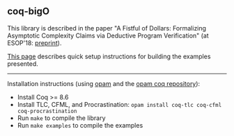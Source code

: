 ## coq-bigO

This library is described in the paper "A Fistful of Dollars: Formalizing
Asymptotic Complexity Claims via Deductive Program Verification" (at
ESOP'18:
[preprint](http://gallium.inria.fr/~agueneau/publis/gueneau-chargueraud-pottier-coq-bigO.pdf)).

[This page](http://gallium.inria.fr/~agueneau/bigO/) describes quick setup
instructions for building the examples presented.

-----------

Installation instructions (using [opam](https://opam.ocaml.org) and
the [opam coq repository](https://github.com/coq/opam-coq-archive)):

- Install Coq >= 8.6
- Install TLC, CFML, and Procrastination: `opam install coq-tlc coq-cfml coq-procrastination`
- Run `make` to compile the library
- Run `make examples` to compile the examples
